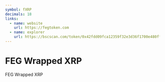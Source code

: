 ```yaml
---
symbol: fXRP
decimals: 18
links:
  - name: website
    url: https://fegtoken.com
  - name: explorer
    url: https://bscscan.com/token/0x42fdd09fca12359f32e3d36f1700e480ff6ebb49
---
```


# FEG Wrapped XRP

FEG Wrapped XRP
